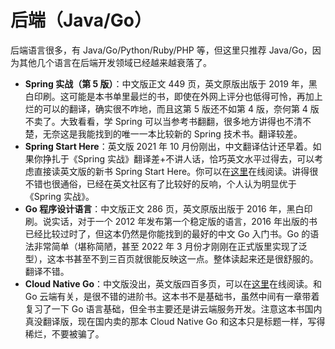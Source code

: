 # 后端（Java/Go）

后端语言很多，有 Java/Go/Python/Ruby/PHP 等，但这里只推荐 Java/Go，因为其他几个语言在后端开发领域已经越来越衰落了。

- **Spring 实战（第 5 版）**：中文版正文 449 页，英文原版出版于 2019 年，黑白印刷。这可能是本书单里最烂的书，即使在外网上评分也低得可怜，再加上烂的可以的翻译，确实很不咋地，而且这第 5 版还不如第 4 版，奈何第 4 版不卖了。大致看看，学 Spring 可以当参考书翻翻，很多地方讲得也不清不楚，无奈这是我能找到的唯一一本比较新的 Spring 技术书。翻译较差。
- **Spring Start Here**：英文版 2021 年 10 月份刚出，中文翻译估计还早着。如果你挣扎于《Spring 实战》翻译差+不讲人话，恰巧英文水平过得去，可以考虑直接读英文版的新书 Spring Start Here。你可以在[这里](https://learning.oreilly.com/library/view/spring-start-here/9781617298691/)在线阅读。讲得很不错也很通俗，已经在英文社区有了比较好的反响，个人认为明显优于《Spring 实战》。
- **Go 程序设计语言**：中文版正文 286 页，英文原版出版于 2016 年，黑白印刷。说实话，对于一个 2012 年发布第一个稳定版的语言，2016 年出版的书已经比较过时了，但这本仍然是你能找到的最好的中文 Go 入门书。Go 的语法非常简单（堪称简陋，甚至 2022 年 3 月份才刚刚在正式版里实现了泛型），这本书甚至不到三百页就很能反映这一点。整体读起来还是很舒服的。翻译不错。
- **Cloud Native Go**：中文版没出，英文版四百多页，可以在[这里](https://learning.oreilly.com/library/view/cloud-native-go/9781492076322/)在线阅读。和 Go 云端有关，是很不错的进阶书。这本书不是基础书，虽然中间有一章带着复习了一下 Go 语言基础，但全书主要还是讲云端服务开发。注意这本书国内真没翻译版，现在国内卖的那本 Cloud Native Go 和这本只是标题一样，写得稀烂，不要被骗了。
